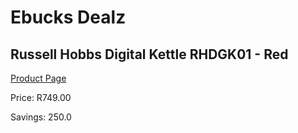 
# Ebucks Dealz
## Russell Hobbs Digital Kettle RHDGK01 - Red
[Product Page](https://www.ebucks.com/web/shop/productSelected.do?prodId=1155336741&catId=1157551679)

Price: R749.00

Savings: 250.0


	